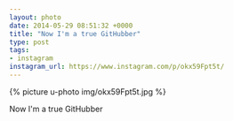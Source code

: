 ```yaml
---
layout: photo
date: 2014-05-29 08:51:32 +0000
title: "Now I'm a true GitHubber"
type: post
tags:
- instagram
instagram_url: https://www.instagram.com/p/okx59Fpt5t/
---
```


{% picture u-photo img/okx59Fpt5t.jpg %}

Now I'm a true GitHubber
